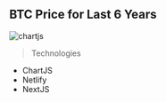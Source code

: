 ## BTC Price for Last 6 Years

![chartjs](https://user-images.githubusercontent.com/51749393/110344193-4cd09d80-803e-11eb-9c86-aff969b60c17.png)


>Technologies
- ChartJS
- Netlify
- NextJS
